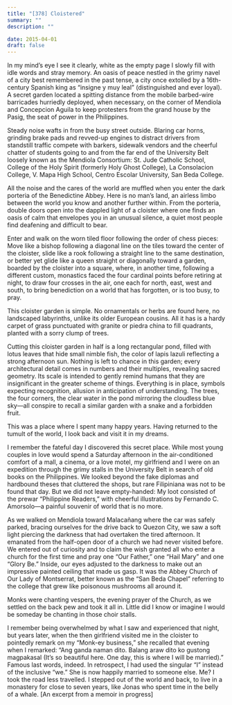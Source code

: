 ```yaml
---
title: "[378] Cloistered"
summary: ""
description: ""

date: 2015-04-01
draft: false
---
```


In my mind’s eye I see it clearly, white as the empty page I slowly fill with idle words and stray memory. An oasis of peace nestled in the grimy navel of a city best remembered in the past tense, a city once extolled by a 16th-century Spanish king as “insigne y muy leal” (distinguished and ever loyal). A secret garden located a spitting distance from the mobile barbed-wire barricades hurriedly deployed, when necessary, on the corner of Mendiola and Concepcion Aguila to keep protesters from the grand house by the Pasig, the seat of power in the Philippines.

Steady noise wafts in from the busy street outside. Blaring car horns, grinding brake pads and revved-up engines to distract drivers from standstill traffic compete with barkers, sidewalk vendors and the cheerful chatter of students going to and from the far end of the University Belt loosely known as the Mendiola Consortium: St. Jude Catholic School, College of the Holy Spirit (formerly Holy Ghost College), La Consolacion College, V. Mapa High School, Centro Escolar University, San Beda College.

All the noise and the cares of the world are muffled when you enter the dark porteria of the Benedictine Abbey. Here is no man’s land, an airless limbo between the world you know and another further within. From the porteria, double doors open into the dappled light of a cloister where one finds an oasis of calm that envelopes you in an unusual silence, a quiet most people find deafening and difficult to bear.

Enter and walk on the worn tiled floor following the order of chess pieces: Move like a bishop following a diagonal line on the tiles toward the center of the cloister, slide like a rook following a straight line to the same destination, or better yet glide like a queen straight or diagonally toward a garden, boarded by the cloister into a square, where, in another time, following a different custom, monastics faced the four cardinal points before retiring at night, to draw four crosses in the air, one each for north, east, west and south, to bring benediction on a world that has forgotten, or is too busy, to pray.

This cloister garden is simple. No ornamentals or herbs are found here, no landscaped labyrinths, unlike its older European cousins. All it has is a hardy carpet of grass punctuated with granite or piedra china to fill quadrants, planted with a sorry clump of trees.

Cutting this cloister garden in half is a long rectangular pond, filled with lotus leaves that hide small nimble fish, the color of lapis lazuli reflecting a strong afternoon sun. Nothing is left to chance in this garden; every architectural detail comes in numbers and their multiples, revealing sacred geometry. Its scale is intended to gently remind humans that they are insignificant in the greater scheme of things. Everything is in place, symbols expecting recognition, allusion in anticipation of understanding. The trees, the four corners, the clear water in the pond mirroring the cloudless blue sky—all conspire to recall a similar garden with a snake and a forbidden fruit.

This was a place where I spent many happy years. Having returned to the tumult of the world, I look back and visit it in my dreams.

I remember the fateful day I discovered this secret place. While most young couples in love would spend a Saturday afternoon in the air-conditioned comfort of a mall, a cinema, or a love motel, my girlfriend and I were on an expedition through the grimy stalls in the University Belt in search of old books on the Philippines. We looked beyond the fake diplomas and hardbound theses that cluttered the shops, but rare Filipiniana was not to be found that day. But we did not leave empty-handed: My loot consisted of the prewar “Philippine Readers,” with cheerful illustrations by Fernando C. Amorsolo—a painful souvenir of world that is no more.

As we walked on Mendiola toward Malacañang where the car was safely parked, bracing ourselves for the drive back to Quezon City, we saw a soft light piercing the darkness that had overtaken the tired afternoon. It emanated from the half-open door of a church we had never visited before. We entered out of curiosity and to claim the wish granted all who enter a church for the first time and pray one “Our Father,” one “Hail Mary” and one “Glory Be.” Inside, our eyes adjusted to the darkness to make out an impressive painted ceiling that made us gasp. It was the Abbey Church of Our Lady of Montserrat, better known as the “San Beda Chapel” referring to the college that grew like poisonous mushrooms all around it.

Monks were chanting vespers, the evening prayer of the Church, as we settled on the back pew and took it all in. Little did I know or imagine I would be someday be chanting in those choir stalls.

I remember being overwhelmed by what I saw and experienced that night, but years later, when the then girlfriend visited me in the cloister to pointedly remark on my “Monk-ey business,” she recalled that evening when I remarked: “Ang ganda naman dito. Balang araw dito ko gustong magpakasal (It’s so beautiful here. One day, this is where I will be married).” Famous last words, indeed. In retrospect, I had used the singular “I” instead of the inclusive “we.” She is now happily married to someone else. Me? I took the road less travelled. I stepped out of the world and back, to live in a monastery for close to seven years, like Jonas who spent time in the belly of a whale. [An excerpt from a memoir in progress]
